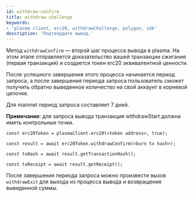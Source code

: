 ```yaml
---
id: withdraw-confirm
title: withdraw challenge
keywords:
- 'plasma client, erc20, withdrawChallenge, polygon, sdk'
description: 'Подтвердите вывод.'
---
```


Метод `withdrawConfirm` — второй шаг процесса вывода в plasma. На этом этапе отправляется доказательство вашей транзакции сжигания (первая транзакция) и создается токен erc20 эквивалентной ценности.

После успешного завершения этого процесса начинается период запроса, а после завершения периода запроса пользователь сможет получить обратно выведенное количество на свой аккаунт в корневой цепочке.

Для mainnet период запроса составляет 7 дней.

**Примечание**: для запроса вывода транзакция withdrawStart должна иметь контрольные точки.

```
const erc20Token = plasmaClient.erc20(<token address>, true);

const result = await erc20Token.withdrawConfirm(<burn tx hash>);

const txHash = await result.getTransactionHash();

const txReceipt = await result.getReceipt();

```

После завершения периода запроса можно произвести вызов `withdrawExit` для выхода из процесса вывода и возвращения выведенной суммы.
